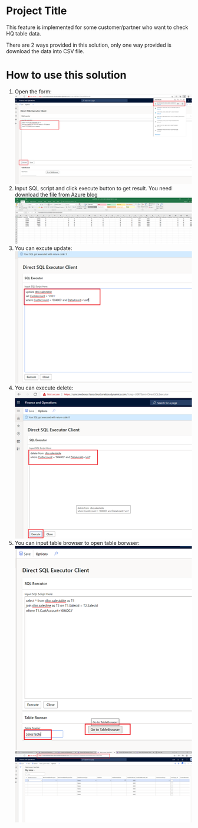 # Project Title

This feature is implemented for some customer/partner who want to check HQ table data.

There are 2 ways provided in this solution, only one way provided is download the data into CSV file.

# How to use this solution

1. Open the form:
   ![Alt text](https://github.com/zhangguanghuib/POS_Extension/blob/main/DirectSQLExecutor_HQ/Images/1Query.png?raw=true "Optional title")
2. Input SQL script and click execute button to get result.
   You need download the file from Azure blog 
   ![Alt text](https://github.com/zhangguanghuib/POS_Extension/blob/main/DirectSQLExecutor_HQ/Images/2ViewResultThroughExcel.png?raw=true "Optional title")   
3. You can excute update:
   ![Alt text](https://github.com/zhangguanghuib/POS_Extension/blob/main/DirectSQLExecutor_HQ/Images/3_ExecuteUpdate.png?raw=true "Optional title")
4. You can execute delete:
   ![Alt text](https://github.com/zhangguanghuib/POS_Extension/blob/main/DirectSQLExecutor_HQ/Images/4_ExecuteDelete.png?raw=true "Optional title")
5. You can input table browser to open table borwser:
   ![Alt text](https://github.com/zhangguanghuib/POS_Extension/blob/main/DirectSQLExecutor_HQ/Images/5_TableBrowerInput.png?raw=true "Optional title")
   ![Alt text](https://github.com/zhangguanghuib/POS_Extension/blob/main/DirectSQLExecutor_HQ/Images/6_OpenTableBrowser.png?raw=true "Optional title")


